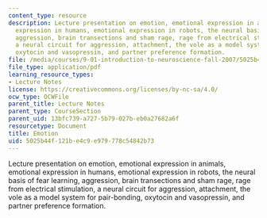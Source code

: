 ```yaml
---
content_type: resource
description: Lecture presentation on emotion, emotional expression in animals, emotional
  expression in humans, emotional expression in robots, the neural basis of fear learning,
  aggression, brain transections and sham rage, rage from electrical stimulation,
  a neural circuit for aggression, attachment, the vole as a model system for pair-bonding,
  oxytocin and vasopressin, and partner preference formation.
file: /media/courses/9-01-introduction-to-neuroscience-fall-2007/5025b44f121be4c9e979778c54842b73_22_emotion.pdf
file_type: application/pdf
learning_resource_types:
- Lecture Notes
license: https://creativecommons.org/licenses/by-nc-sa/4.0/
ocw_type: OCWFile
parent_title: Lecture Notes
parent_type: CourseSection
parent_uid: 13bfc739-a727-5b79-027b-eb0a27682a6f
resourcetype: Document
title: Emotion
uid: 5025b44f-121b-e4c9-e979-778c54842b73
---
```

Lecture presentation on emotion, emotional expression in animals, emotional expression in humans, emotional expression in robots, the neural basis of fear learning, aggression, brain transections and sham rage, rage from electrical stimulation, a neural circuit for aggression, attachment, the vole as a model system for pair-bonding, oxytocin and vasopressin, and partner preference formation.